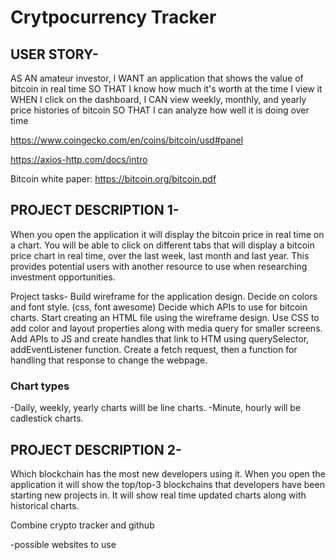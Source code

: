 # Crytpocurrency Tracker


## USER STORY-

AS AN amateur investor,
I WANT an application that shows the value of bitcoin in real time
SO THAT I know how much it's worth at the time I view it
WHEN I click on the dashboard,
I CAN view weekly, monthly, and yearly price histories of bitcoin
SO THAT I can analyze how well it is doing over time

https://www.coingecko.com/en/coins/bitcoin/usd#panel

https://axios-http.com/docs/intro

Bitcoin white paper: https://bitcoin.org/bitcoin.pdf


## PROJECT DESCRIPTION 1-

When you open the application it will display the bitcoin price in real time on a chart. You will be able to click on different tabs that will display a bitcoin price chart in real time, over the last week, last month and last year. This provides potential users with another resource to use when researching investment opportunities. 

Project tasks-
Build wireframe for the application design.
Decide on colors and font style. (css, font awesome)
Decide which APIs to use for bitcoin charts.
Start creating an HTML file using the wireframe design.
Use CSS to add color and layout properties along with media query for smaller screens.
Add APIs to JS and create handles that link to HTM using querySelector, addEventListener function. 
Create a fetch request, then a function for handling that response to change the webpage.


### Chart types

-Daily, weekly, yearly charts willl be line charts. 
-Minute, hourly will be cadlestick charts.


## PROJECT DESCRIPTION 2- 

Which blockchain has the most new developers using it. When you open the application it will show the top/top-3 blockchains that developers have been starting new projects in. It will show real time updated charts along with historical charts. 

Combine crypto tracker and github

-possible websites to use


